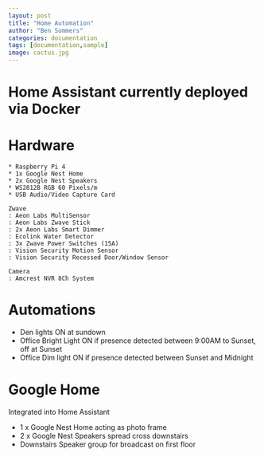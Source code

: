 ```yaml
---
layout: post
title: "Home Automation"
author: "Ben Sommers"
categories: documentation
tags: [documentation,sample]
image: cactus.jpg
---
```


# Home Assistant currently deployed via Docker

Hardware
=============
    * Raspberry Pi 4  
    * 1x Google Nest Home  
    * 2x Google Nest Speakers  
    * WS2812B RGB 60 Pixels/m  
    * USB Audio/Video Capture Card  

    Zwave
    : Aeon Labs MultiSensor
    : Aeon Labs Zwave Stick
    : 2x Aeon Labs Smart Dimmer
    : Ecolink Water Detector
    : 3x Zwave Power Switches (15A)
    : Vision Security Motion Sensor
    : Vision Security Recessed Door/Window Sensor

    Camera
    : Amcrest NVR 8Ch System

# Automations
* Den lights ON at sundown
* Office Bright Light ON if presence detected between 9:00AM to Sunset, off at Sunset
* Office Dim light ON if presence detected between Sunset and Midnight


# Google Home
Integrated into Home Assistant
* 1 x Google Nest Home acting as photo frame 
* 2 x Google Nest Speakers spread cross downstairs
* Downstairs Speaker group for broadcast on first floor

